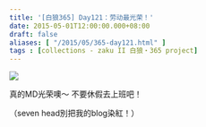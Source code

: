 ```yaml
---
title: '[白狼365] Day121：劳动最光荣！'
date: 2015-05-01T12:00:00.000+08:00
draft: false
aliases: [ "/2015/05/365-day121.html" ]
tags : [collections - zaku II 白狼・365 project]
---
```


[![](https://farm9.staticflickr.com/8770/16976756777_83d04bd5de_z.jpg)](https://farm9.staticflickr.com/8770/16976756777_83d04bd5de_z.jpg)

真的MD光荣噢～ 不要休假去上班吧！  
  
（seven head別把我的blog染紅！）